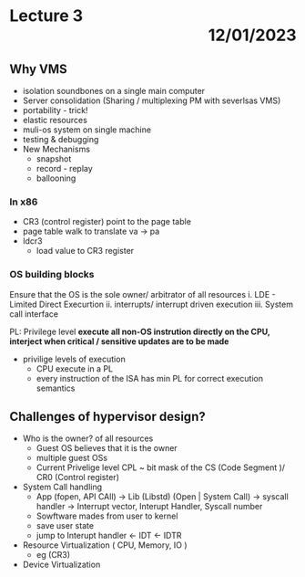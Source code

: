 # Lecture 3             <div style="text-align: right;"> 12/01/2023 </div>

## Why VMS
- isolation soundbones on a single main computer
- Server consolidation (Sharing / multiplexing PM with severlsas VMS)
- portability - trick!
- elastic resources
- muli-os system on single machine
- testing & debugging
- New Mechanisms
    * snapshot
    * record - replay
    * ballooning

### In x86
- CR3 (control register) point to the page table
- page table walk to translate va → pa
- ldcr3 
    * load value to CR3 register

### OS building blocks
Ensure that the OS is the sole owner/ arbitrator of all resources
i. LDE - Limited Direct Execurtion
ii. interrupts/ interrupt driven execution
iii. System call interface

PL: Privilege level
__execute all non-OS instrution directly on the CPU, interject when critical / sensitive updates are to be made__ 
- privilige levels of execution
    - CPU execute in a PL 
    - every instruction of the ISA has min PL for correct execution semantics

## Challenges of hypervisor design?
- Who is the owner? of all resources
    * Guest OS believes that it is the owner
    * multiple guest OSs
    * Current Privelige level CPL ~ bit mask of the CS (Code Segment )/ CR0 (Control register)
- System Call handling
    * App (fopen, API CAll) → Lib (Libstd) (Open | System Call) → syscall handler → Interrupt vector, Interupt Handler, Syscall number
    * Sowftware mades from user to kernel
    * save user state
    * jump to Interupt handler <- IDT <- IDTR
- Resource Virtualization ( CPU, Memory, IO )
    * eg (CR3)
- Device Virtualization
